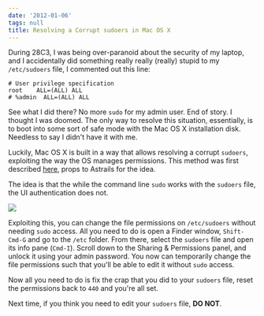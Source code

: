 ```yaml
---
date: '2012-01-06'
tags: null
title: Resolving a Corrupt sudoers in Mac OS X
---
```


During 28C3, I was being over-paranoid about the security of my laptop, and I
accidentally did something really really (really) stupid to my `/etc/sudoers`
file, I commented out this line:


    # User privilege specification
    root    ALL=(ALL) ALL
    # %admin  ALL=(ALL) ALL


See what I did there? No more `sudo` for my admin user. End of story. I
thought I was doomed. The only way to resolve this situation, essentially, is
to boot into some sort of safe mode with the Mac OS X installation disk.
Needless to say I didn't have it with me.

Luckily, Mac OS X is built in a way that allows resolving a corrupt `sudoers`,
exploiting the way the OS manages permissions. This method was first described
[here](http://blog.astrails.com/2009/9/29/how-to-fix-a-hosed-etc-sudoers-file-on-mac-osx), props to Astrails for the idea.

The idea is that the while the command line `sudo` works with the `sudoers`
file, the UI authentication does not.

![](https://upload.wikimedia.org/wikipedia/en/6/6f/Mac_OS_X_Authenticate.png)

Exploiting this, you can change the file permissions on `/etc/sudoers` without
needing `sudo` access. All you need to do is open a Finder window, `Shift-Cmd-G` and go to the `/etc` folder. From there, select the `sudoers` file and
open its info pane (`Cmd-I`). Scroll down to the Sharing & Permissions panel,
and unlock it using your admin password. You now can temporarily change the
file permissions such that you'll be able to edit it without `sudo` access.

Now all you need to do is fix the crap that you did to your `sudoers` file,
reset the permissions back to `440` and you're all set.

Next time, if you think you need to edit your `sudoers` file, **DO NOT**.